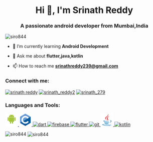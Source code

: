 <h1 align="center">Hi 👋, I'm Srinath Reddy</h1>
<h3 align="center">A passionate android developer from Mumbai,India</h3>

<p align="left"> <img src="https://komarev.com/ghpvc/?username=siro844&label=Profile%20views&color=0e75b6&style=flat" alt="siro844" /> </p>

- 🌱 I’m currently learning **Android Development**

- 💬 Ask me about **flutter,java,kotlin**

- 📫 How to reach me **srinathreddy239@gmail.com**


<h3 align="left">Connect with me:</h3>
<p align="left">
<a href="https://linkedin.com/in/srinath reddy" target="blank"><img align="center" src="https://raw.githubusercontent.com/rahuldkjain/github-profile-readme-generator/master/src/images/icons/Social/linked-in-alt.svg" alt="srinath reddy" height="30" width="40" /></a>
<a href="https://instagram.com/srinath_reddy2" target="blank"><img align="center" src="https://raw.githubusercontent.com/rahuldkjain/github-profile-readme-generator/master/src/images/icons/Social/instagram.svg" alt="srinath_reddy2" height="30" width="40" /></a>
<a href="https://www.codechef.com/users/srinath_279" target="blank"><img align="center" src="https://cdn.jsdelivr.net/npm/simple-icons@3.1.0/icons/codechef.svg" alt="srinath_279" height="30" width="40" /></a>
</p>

<h3 align="left">Languages and Tools:</h3>
<p align="left"> <a href="https://developer.android.com" target="_blank" rel="noreferrer"> <img src="https://raw.githubusercontent.com/devicons/devicon/master/icons/android/android-original-wordmark.svg" alt="android" width="40" height="40"/> </a> <a href="https://www.cprogramming.com/" target="_blank" rel="noreferrer"> <img src="https://raw.githubusercontent.com/devicons/devicon/master/icons/c/c-original.svg" alt="c" width="40" height="40"/> </a> <a href="https://dart.dev" target="_blank" rel="noreferrer"> <img src="https://www.vectorlogo.zone/logos/dartlang/dartlang-icon.svg" alt="dart" width="40" height="40"/> </a> <a href="https://firebase.google.com/" target="_blank" rel="noreferrer"> <img src="https://www.vectorlogo.zone/logos/firebase/firebase-icon.svg" alt="firebase" width="40" height="40"/> </a> <a href="https://flutter.dev" target="_blank" rel="noreferrer"> <img src="https://www.vectorlogo.zone/logos/flutterio/flutterio-icon.svg" alt="flutter" width="40" height="40"/> </a> <a href="https://git-scm.com/" target="_blank" rel="noreferrer"> <img src="https://www.vectorlogo.zone/logos/git-scm/git-scm-icon.svg" alt="git" width="40" height="40"/> </a> <a href="https://www.java.com" target="_blank" rel="noreferrer"> <img src="https://raw.githubusercontent.com/devicons/devicon/master/icons/java/java-original.svg" alt="java" width="40" height="40"/> </a> <a href="https://kotlinlang.org" target="_blank" rel="noreferrer"> <img src="https://www.vectorlogo.zone/logos/kotlinlang/kotlinlang-icon.svg" alt="kotlin" width="40" height="40"/> </a> </p>

<p><img align="left" src="https://github-readme-stats.vercel.app/api/top-langs?username=siro844&show_icons=true&locale=en&layout=compact" alt="siro844" /></p>

<p>&nbsp;<img align="center" src="https://github-readme-stats.vercel.app/api?username=siro844&show_icons=true&locale=en" alt="siro844" /></p>
